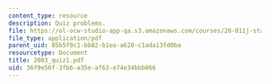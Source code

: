 ```yaml
---
content_type: resource
description: Quiz problems.
file: https://ol-ocw-studio-app-qa.s3.amazonaws.com/courses/20-011j-statistical-thermodynamics-of-biomolecular-systems-be-011j-spring-2004/36f9e56f3fb6a35eaf63e74e34bbb066_2003_quiz1.pdf
file_type: application/pdf
parent_uid: 85b5f0c1-bb82-b1ea-a620-c1ada13fd0ba
resourcetype: Document
title: 2003_quiz1.pdf
uid: 36f9e56f-3fb6-a35e-af63-e74e34bbb066
---
```

